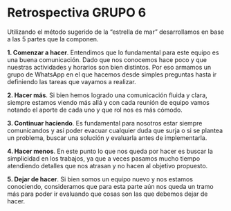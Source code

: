 # Retrospectiva GRUPO 6

Utilizando el método sugerido de la “estrella de mar” desarrollamos en base a las 5 partes que la componen.

<b>1.	Comenzar a hacer</b>. Entendimos que lo fundamental para este equipo es una buena comunicación. Dado que nos conocemos hace poco y que nuestras actividades y horarios son bien distintos. Por eso armamos un grupo de WhatsApp en el que hacemos desde simples preguntas hasta ir definiendo las tareas que vayamos a realizar.

<b>2.	Hacer más</b>. Si bien hemos logrado una comunicación fluida y clara, siempre estamos viendo más allá y con cada reunión de equipo vamos notando el aporte de cada uno y que rol nos es más cómodo.

<b>3.	Continuar haciendo</b>. Es fundamental para nosotros estar siempre comunicandos y así poder evacuar cualquier duda que surja o si se plantea un problema, buscar una solución y evaluarla antes de implementarla.

<b>4.	Hacer menos</b>. En este punto lo que nos queda por hacer es buscar la simplicidad en los trabajos, ya que a veces pasamos mucho tiempo atendiendo detalles que nos atrasan y no hacen al objetivo propuesto.

<b>5.	Dejar de hacer</b>. Si bien somos un equipo nuevo y nos estamos conociendo, consideramos que para esta parte aún nos queda un tramo más para poder ir evaluando que cosas son las que debemos dejar de hacer.
